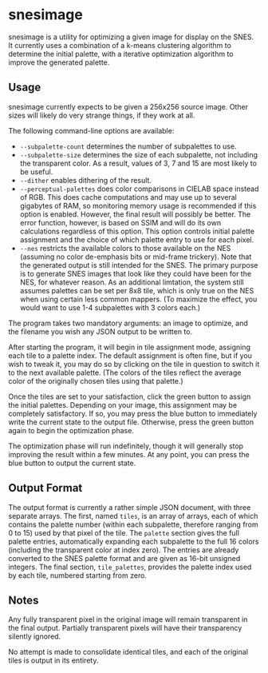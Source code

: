 snesimage
=========

snesimage is a utility for optimizing a given image for display on the SNES. It
currently uses a combination of a k-means clustering algorithm to determine the
initial palette, with a iterative optimization algorithm to improve the
generated palette.

Usage
-----

snesimage currently expects to be given a 256x256 source image. Other sizes will
likely do very strange things, if they work at all.

The following command-line options are available:

* `--subpalette-count` determines the number of subpalettes to use.
* `--subpalette-size` determines the size of each subpalette, not including the
  transparent color. As a result, values of 3, 7 and 15 are most likely to be
  useful.
* `--dither` enables dithering of the result.
* `--perceptual-palettes` does color comparisons in CIELAB space instead of RGB.
  This does cache computations and may use up to several gigabytes of RAM, so
  monitoring memory usage is recommended if this option is enabled. However, the
  final result will possibly be better. The error function, however, is based on
  SSIM and will do its own calculations regardless of this option. This option
  controls initial palette assignment and the choice of which palette entry to
  use for each pixel.
* `--nes` restricts the available colors to those available on the NES (assuming
  no color de-emphasis bits or mid-frame trickery). Note that the generated output
  is still intended for the SNES. The primary purpose is to generate SNES images
  that look like they could have been for the NES, for whatever reason. As an
  additional limtation, the system still assumes palettes can be set per 8x8 tile,
  which is only true on the NES when using certain less common mappers. (To maximize
  the effect, you would want to use 1-4 subpalettes with 3 colors each.)

The program takes two mandatory arguments: an image to optimize, and the
filename you wish any JSON output to be written to.

After starting the program, it will begin in tile assignment mode, assigning
each tile to a palette index. The default assignment is often fine, but if you
wish to tweak it, you may do so by clicking on the tile in question to switch it
to the next available palette. (The colors of the tiles reflect the average
color of the originally chosen tiles using that palette.)

Once the tiles are set to your satisfaction, click the green button to assign
the initial palettes. Depending on your image, this assignment may be completely
satisfactory. If so, you may press the blue button to immediately write the
current state to the output file. Otherwise, press the green button again to
begin the optimization phase.

The optimization phase will run indefinitely, though it will generally stop
improving the result within a few minutes. At any point, you can press the
blue button to output the current state.

Output Format
-------------

The output format is currently a rather simple JSON document, with three
separate arrays. The first, named `tiles`, is an array of arrays, each of which
contains the palette number (within each subpalette, therefore ranging from 0 to
15) used by that pixel of the tile. The `palette` section gives the full palette
entries, automatically expanding each subpalette to the full 16 colors
(including the transparent color at index zero). The entries are already
converted to the SNES palette format and are given as 16-bit unsigned integers.
The final section, `tile_palettes`, provides the palette index used by each
tile, numbered starting from zero.

Notes
------------

Any fully transparent pixel in the original image will remain transparent in the
final output. Partially transparent pixels will have their transparency silently
ignored.

No attempt is made to consolidate identical tiles, and each of the original
tiles is output in its entirety.
